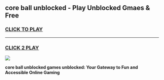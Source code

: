 
## core ball unblocked - Play Unblocked Gmaes & Free
<h3>
<a href="https://news.freeplayer.one?title=core_ball_unblocked&ref=16F">CLICK TO PLAY</a></h3>
<hr>

<h3>
<a href="https://news.freeplayer.one?title=core_ball_unblocked&ref=16F">CLICK 2 PLAY</a>
  
</h3>

<a href="https://news.freeplayer.one?title=core_ball_unblocked&ref=16F/"><img src="https://clearcache.store/games.png"></a>


**core ball unblocked games unblocked: Your Gateway to Fun and Accessible Online Gaming**
